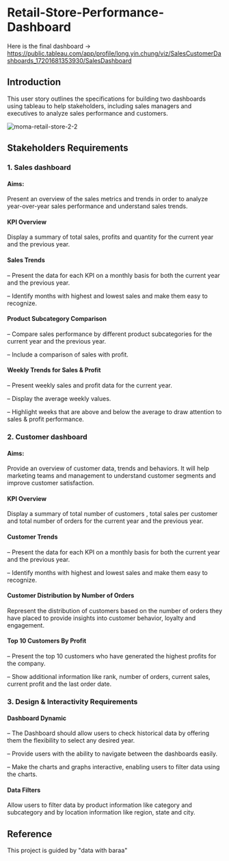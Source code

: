 # Retail-Store-Performance-Dashboard

Here is the final dashboard ->
https://public.tableau.com/app/profile/long.yin.chung/viz/SalesCustomerDashboards_17201681353930/SalesDashboard

## Introduction
This user story outlines the specifications for building two dashboards using tableau to help stakeholders, including sales managers and executives to analyze sales performance and customers.

![moma-retail-store-2-2](https://github.com/kc89878/Retail-Store-Performance-Dashboard/assets/79961717/3cb077ba-cd1f-4a7d-a1a2-4d75b063f7b9)

## Stakeholders Requirements
### 1. Sales dashboard
#### Aims: 
Present an overview of the sales metrics and trends in order to analyze year-over-year sales performance and understand sales trends.

#### KPI Overview
Display a summary of total sales, profits and quantity for the current year and the previous year.

#### Sales Trends
 – Present the data for each KPI on a monthly basis for both the current year and the previous year.

 – Identify months with highest and lowest sales and make them easy to recognize.

#### Product Subcategory Comparison
 – Compare sales performance by different product subcategories for the current year and the previous year.

 – Include a comparison of sales with profit.

#### Weekly Trends for Sales & Profit
 – Present weekly sales and profit data for the current year.

 – Display the average weekly values.

 – Highlight weeks that are above and below the average to draw attention to sales & profit performance.

### 2. Customer dashboard
#### Aims: 
Provide an overview of customer data, trends and behaviors. It will help marketing teams and management to understand customer segments and improve customer satisfaction.

#### KPI Overview
Display a summary of total number of customers , total sales per customer and total number of orders for the current year and the previous year.

#### Customer Trends
 – Present the data for each KPI on a monthly basis for both the current year and the previous year.

 – Identify months with highest and lowest sales and make them easy to recognize.

#### Customer Distribution by Number of Orders
Represent the distribution of customers based on the number of orders they have placed to provide insights into customer behavior, loyalty and engagement.

#### Top 10 Customers By Profit
 – Present the top 10 customers who have generated the highest profits for the company.

 – Show additional information like rank, number of orders, current sales, current profit and the last order date.

 ### 3. Design & Interactivity Requirements

 #### Dashboard Dynamic
 – The Dashboard should allow users to check historical data by offering them the flexibility to select any desired year.

 – Provide users with the ability to navigate between the dashboards easily.

 – Make the charts and graphs interactive, enabling users to filter data using the charts.

#### Data Filters
Allow users to filter data by product information like category and subcategory and by location information like region, state and city.

## Reference
This project is guided by "data with baraa"
